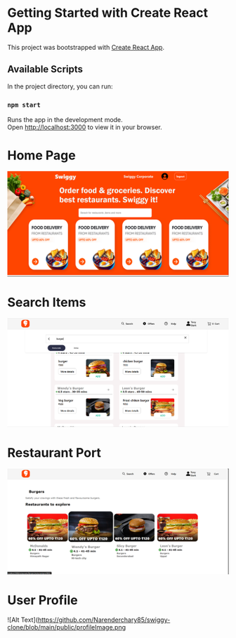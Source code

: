 # Getting Started with Create React App

This project was bootstrapped with [Create React App](https://github.com/facebook/create-react-app).

## Available Scripts

In the project directory, you can run:

### `npm start`

Runs the app in the development mode.\
Open [http://localhost:3000](http://localhost:3000) to view it in your browser.

<h1>Home Page</h1>

![Alt Text](https://github.com/Narenderchary85/swiggy-clone/blob/main/public/HomepageImage.png)

<h1>Search Items</h1>

![Alt Text](https://github.com/Narenderchary85/swiggy-clone/blob/main/public/Searching.png)

<h1>Restaurant Port</h1>

![Alt Text](https://github.com/Narenderchary85/swiggy-clone/blob/main/public/restautantport.png)

<h1>User Profile</h1>

![Alt Text](https://github.com/Narenderchary85/swiggy-clone/blob/main/public/profileImage.png
